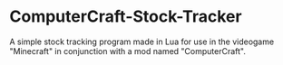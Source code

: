 # ComputerCraft-Stock-Tracker
A simple stock tracking program made in Lua for use in the videogame "Minecraft" in conjunction with a mod named "ComputerCraft".
